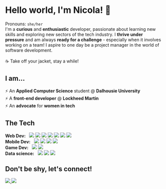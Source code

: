 # Hello world, I'm Nicola! 👋
Pronouns: <code>she/her</code>
<br>
I'm a <b>curious</b> and <b>enthusiastic</b> developer, passionate about learning new skills and exploring new sectors of the tech industry. I <b>thrive under pressure</b> and am always <b>ready for a challenge</b> - especially when it involves working on a team! I aspire to one day be a project manager in the world of software development.<br>
<br>
:coffee: Take off your jacket, stay a while!
<br>
## I am...
⚡ An <b>Applied Computer Science</b> student @ <b>Dalhousie University</b><br>
⚡ A <b>front-end developer</b> @ <b>Lockheed Martin</b><br>
⚡ An <b>advocate</b> for <b>women in tech</b><br>

## The Tech
<b>Web Dev:</b>&nbsp;&nbsp;
<img src="https://img.shields.io/badge/React-20232A?style=for-the-badge&logo=react&logoColor=61DAFB">
<img src="https://img.shields.io/badge/next.js-000000?style=for-the-badge&logo=nextdotjs&logoColor=white">
<img src="https://img.shields.io/badge/JavaScript-323330?style=for-the-badge&logo=javascript&logoColor=F7DF1E">
<img src="https://img.shields.io/badge/typescript-%23007ACC.svg?style=for-the-badge&logo=typescript&logoColor=white">
<img src="https://img.shields.io/badge/HTML5-E34F26?style=for-the-badge&logo=html5&logoColor=white">
<img src="https://img.shields.io/badge/CSS3-1572B6?style=for-the-badge&logo=css3&logoColor=white">
<img src="https://img.shields.io/badge/PHP-777BB4?style=for-the-badge&logo=php&logoColor=white">
<br>
<b>Mobile Dev:</b>&nbsp;&nbsp;
<image src="https://img.shields.io/badge/AWS-%23FF9900.svg?style=for-the-badge&logo=amazon-aws&logoColor=white">
<image src="https://img.shields.io/badge/react_native-%2320232a.svg?style=for-the-badge&logo=react&logoColor=%2361DAFB">
<img src="https://img.shields.io/badge/Android_Studio-3DDC84?style=for-the-badge&logo=android-studio&logoColor=white">
<img src="https://img.shields.io/badge/java-%23ED8B00.svg?style=for-the-badge&logo=java&logoColor=white">
<br>
<b>Game Dev:</b>&nbsp;&nbsp;
<img src="https://img.shields.io/badge/Unity-100000?style=for-the-badge&logo=unity&logoColor=white">
<img src="https://img.shields.io/badge/c%23-%23239120.svg?style=for-the-badge&logo=c-sharp&logoColor=white">
<br>
<b>Data science:</b>&nbsp;&nbsp;
<img src="https://img.shields.io/badge/python-3670A0?style=for-the-badge&logo=python&logoColor=ffdd54">
<img src="https://img.shields.io/badge/mysql-%2300f.svg?style=for-the-badge&logo=mysql&logoColor=white">
<img src="https://img.shields.io/badge/MongoDB-%234ea94b.svg?style=for-the-badge&logo=mongodb&logoColor=white">
<br>

## Don't be shy, let's connect!
<a href="https://www.linkedin.com/in/nicola-downward" rel="nofollow">
  <img src="https://img.shields.io/badge/@nicoladownward-0072b1?style=for-the-badge&logo=LinkedIn&logoColor=white&link=www.linkedin.com/in/nicola-downward">
</a>
<a href="mailto:nicoladownward@dal.ca">
  <img src="https://img.shields.io/badge/nicoladownward-00a2ed?style=for-the-badge&logo=Microsoft-Outlook&logoColor=white&link=mailto:nicoladownward@dal.ca">
</a>

<!-- 
**ndownward/ndownward** is a ✨ _special_ ✨ repository because its `README.md` (this file) appears on your GitHub profile.

Here are some ideas to get you started:

- 🔭 I’m currently working on ...
- 🌱 I’m currently learning ...
- 👯 I’m looking to collaborate on ...
- 🤔 I’m looking for help with ...
- 💬 Ask me about ...
- 📫 How to reach me: ...
- 😄 Pronouns: ...
- ⚡ Fun fact: ...
 -->
